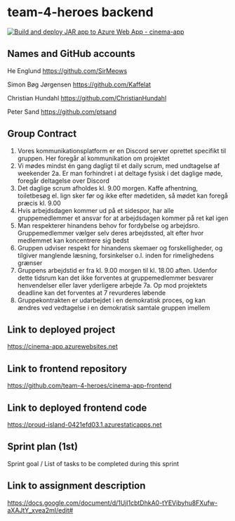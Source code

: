 # team-4-heroes backend
[![Build and deploy JAR app to Azure Web App - cinema-app](https://github.com/team-4-heroes/cinema-app-backend/actions/workflows/main_cinema-app.yml/badge.svg)](https://github.com/team-4-heroes/cinema-app-backend/actions/workflows/main_cinema-app.yml)

## Names and GitHub accounts
He Englund https://github.com/SirMeows 

Simon Bøg Jørgensen https://github.com/Kaffelat 

Christian Hundahl https://github.com/ChristianHundahl 

Peter Sand https://github.com/ptsand

## Group Contract
1. Vores kommunikationsplatform er en Discord server oprettet specifikt til gruppen. Her foregår al kommunikation om projektet
2. Vi mødes mindst én gang dagligt til et daily scrum, med undtagelse af weekender 
2a. Er man forhindret i at deltage fysisk i det daglige møde, foregår deltagelse over Discord
4. Det daglige scrum afholdes kl. 9.00 morgen. Kaffe afhentning, toiletbesøg el. lign sker før og ikke efter mødetiden, så mødet kan foregå præcis kl. 9.00
5. Hvis arbejdsdagen kommer ud på et sidespor, har alle gruppemedlemmer et ansvar for at arbejdsdagen kommer på ret køl igen
6. Man respekterer hinandens behov for fordybelse og arbejdsro. Gruppemedlemmer vælger selv deres arbejdssted, alt efter hvor medlemmet kan koncentrere sig bedst
7. Gruppen udviser respekt for hinandens skemaer og forskelligheder, og tilgiver manglende læsning, forsinkelser o.l. inden for rimelighedens grænser
8. Gruppens arbejdstid er fra kl. 9.00 morgen til kl. 18.00 aften. Udenfor dette tidsrum kan det ikke forventes at gruppemedlemmer besvarer henvendelser eller laver yderligere arbejde
7a. Op mod projektets deadline kan det forventes at 7 revurderes løbende 
9. Gruppekontrakten er udarbejdet i en demokratisk proces, og kan ændres ved vedtagelse i en demokratisk samtale gruppen imellem

## Link to deployed project
https://cinema-app.azurewebsites.net

## Link to frontend repository
https://github.com/team-4-heroes/cinema-app-frontend
 
## Link to deployed frontend code
https://proud-island-0421efd03.1.azurestaticapps.net

## Sprint plan (1st)
Sprint goal / List of tasks to be completed during this sprint

## Link to assignment description
https://docs.google.com/document/d/1Ujl1cbtDhkA0-tYEVibyhu8FXufw-aXAJtY_xvea2mI/edit#
